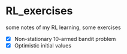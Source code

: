 # RL_exercises
some notes of my RL learning, some exercises

- [x] Non-stationary 10-armed bandit problem
- [x] Optimistic initial values
